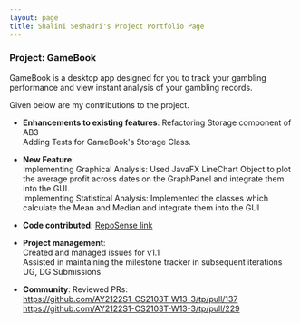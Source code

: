 ```yaml
---
layout: page
title: Shalini Seshadri's Project Portfolio Page
---
```


### Project: GameBook 

GameBook is a desktop app designed for you to track your gambling performance and view instant analysis of 
your gambling records.

Given below are my contributions to the project.

* **Enhancements to existing features**:
  Refactoring Storage component of AB3<br>
  Adding Tests for GameBook's Storage Class. 

* **New Feature**:<br> 
  Implementing Graphical Analysis: 
  Used JavaFX LineChart Object to plot the average profit across dates on the GraphPanel 
  and integrate them into the GUI.<br>
  Implementing Statistical Analysis: 
  Implemented the classes which calculate the Mean and Median and integrate them into the GUI

* **Code contributed**: [RepoSense link](https://github.com/AY2122S1-CS2103T-W13-3/tp/blob/master/docs/team)

* **Project management**:<br>
  Created and managed issues for v1.1<br> 
  Assisted in maintaining the milestone tracker in subsequent iterations<br> 
  UG, DG Submissions
  
* **Community**:
  Reviewed PRs:<br> 
  https://github.com/AY2122S1-CS2103T-W13-3/tp/pull/137
  https://github.com/AY2122S1-CS2103T-W13-3/tp/pull/229
  
